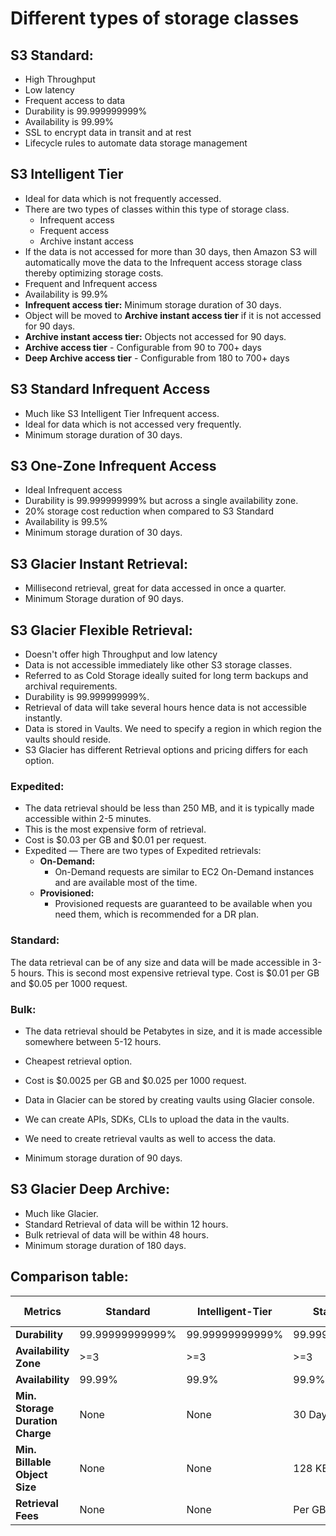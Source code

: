 # Different types of storage classes

## S3 Standard:
  - High Throughput
  - Low latency
  - Frequent access to data
  - Durability is 99.999999999%
  - Availability is 99.99%
  - SSL to encrypt data in transit and at rest
  - Lifecycle rules to automate data storage management

## S3 Intelligent Tier
  - Ideal for data which is not frequently accessed.
  - There are two types of classes within this type of storage class.
    - Infrequent access
    - Frequent access
    - Archive instant access
  - If the data is not accessed for more than 30 days, then Amazon S3 will automatically
    move the data to the Infrequent access storage class thereby optimizing storage costs.
  - Frequent and Infrequent access
  - Availability is 99.9%
  - **Infrequent access tier:** Minimum storage duration of 30 days.
  - Object will be moved to **Archive instant access tier** if it is not accessed for 90 days.
  - **Archive instant access tier:** Objects not accessed for 90 days.
  - **Archive access tier** - Configurable from 90 to 700+ days
  - **Deep Archive access tier** - Configurable from 180 to 700+ days

## S3 Standard Infrequent Access
  - Much like S3 Intelligent Tier Infrequent access.
  - Ideal for data which is not accessed very frequently.
  - Minimum storage duration of 30 days.

## S3 One-Zone Infrequent Access
  - Ideal Infrequent access
  - Durability is 99.999999999% but across a single availability zone.
  - 20% storage cost reduction when compared to S3 Standard
  - Availability is 99.5%
  - Minimum storage duration of 30 days.

## S3 Glacier Instant Retrieval:
  - Millisecond retrieval, great for data accessed in once a quarter.
  - Minimum Storage duration of 90 days.

## S3 Glacier Flexible Retrieval:
  - Doesn't offer high Throughput and low latency
  - Data is not accessible immediately like other S3 storage classes.
  - Referred to as Cold Storage ideally suited for long term backups and archival requirements.
  - Durability is 99.999999999%.
  - Retrieval of data will take several hours hence data is not accessible instantly.
  - Data is stored in Vaults. We need to specify a region in which region the vaults should reside.
  - S3 Glacier has different Retrieval options and pricing differs for each option.
### Expedited: 
- The data retrieval should be less than 250 MB, and it is typically made accessible within 2-5 minutes. 
- This is the most expensive form of retrieval. 
- Cost is $0.03 per GB and $0.01 per request. 
- Expedited — There are two types of Expedited retrievals: 
  - **On-Demand:**
    - On-Demand requests are similar to EC2 On-Demand instances and are available most of the time.
  - **Provisioned:**
    - Provisioned requests are guaranteed to be available when you need them, which is recommended for a DR plan.
    
### Standard:  
The data retrieval can be of any size and data will be made accessible in 3-5 hours. 
This is second most expensive retrieval type. Cost is $0.01 per GB and $0.05 per 1000 request.

### Bulk:      
- The data retrieval should be Petabytes in size, and it is made accessible somewhere between 5-12 hours. 
- Cheapest retrieval option. 
- Cost is $0.0025 per GB and $0.025 per 1000 request.

- Data in Glacier can be stored by creating vaults using Glacier console.
- We can create APIs, SDKs, CLIs to upload the data in the vaults.
- We need to create retrieval vaults as well to access the data.
- Minimum storage duration of 90 days.

## S3 Glacier Deep Archive:
  - Much like Glacier.
  - Standard Retrieval of data will be within 12 hours.
  - Bulk retrieval of data will be within 48 hours.
  - Minimum storage duration of 180 days.

## Comparison table:

| **Metrics**                      | **Standard**    | **Intelligent-Tier** | **Standard IA**  | **One Zone-IA**  | **Glacier Instant Retrieval** | **Glacier Flexible Retrieval** | **Glacier Deep Archive** |
|----------------------------------|-----------------|----------------------|------------------|------------------|-------------------------------|--------------------------------|--------------------------|
| **Durability**                   | 99.99999999999% | 99.99999999999%      | 99.99999999999%  | 99.99999999999%  | 99.99999999999%               | 99.99999999999%                | 99.99999999999%          | 
| **Availability Zone**            | >=3             | >=3                  | >=3              | 1                | >=3                           | >=3                            | >=3                      | 
| **Availability**                 | 99.99%          | 99.9%                | 99.9%            | 99.5%            | 99.9%                         | 99.99%                         | 99.99%                   |
| **Min. Storage Duration Charge** | None            | None                 | 30 Days          | 30 Days          | 90 Days                       | 90 Days                        | 180 Days                 |
| **Min. Billable Object Size**    | None            | None                 | 128 KB           | 128 KB           | 128 KB                        | 40 KB                          | 40KB                     |
| **Retrieval Fees**               | None            | None                 | Per GB Retrieved | Per GB Retrieved | Per GB Retrieved              | Per GB Retrieved               | Per GB Retrieved         | 